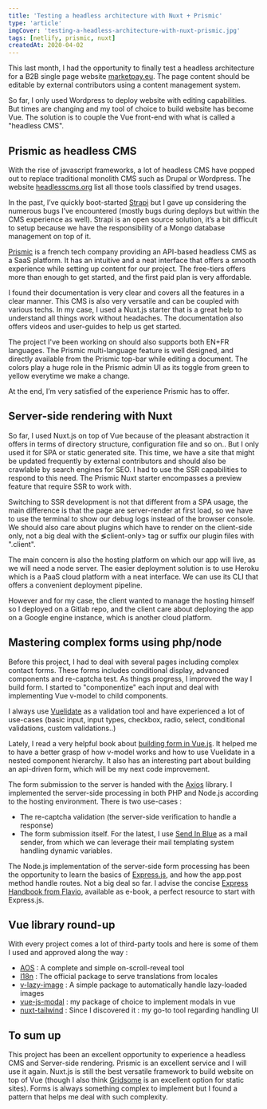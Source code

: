 ```yaml
---
title: 'Testing a headless architecture with Nuxt + Prismic'
type: 'article'
imgCover: 'testing-a-headless-architecture-with-nuxt-prismic.jpg'
tags: [netlify, prismic, nuxt]
createdAt: 2020-04-02
---
```


This last month, I had the opportunity to finally test a headless architecture for a B2B single page website [marketpay.eu](https://marketpay.eu).
The page content should be editable by external contributors using a content management system.
<!--more-->
So far, I only used Wordpress to deploy website with editing capabilities. But times are changing and my tool of choice to build website has become Vue. The solution is to couple the Vue front-end with what is called a "headless CMS".

## Prismic as headless CMS

With the rise of javascript frameworks, a lot of headless CMS have popped out to replace traditional monolith CMS such as Drupal or Wordpress. The website [headlesscms.org](https://headlesscms.org/) list all those tools classified by trend usages.

In the past, I’ve quickly boot-started [Strapi](https://strapi.io/) but I gave up considering the numerous bugs I’ve encountered (mostly bugs during deploys but within the CMS experience as well). Strapi is an open source solution, it’s a bit difficult to setup because we have the responsibility of a Mongo database management on top of it.

[Prismic](https://prismic.io/) is a french tech company providing an API-based headless CMS as a SaaS platform. It has an intuitive and a neat interface that offers a smooth experience while setting up content for our project. The free-tiers offers more than enough to get started, and the first paid plan is very affordable.

I found their documentation is very clear and covers all the features in a clear manner. This CMS is also very versatile and can be coupled with various techs. In my case, I used a Nuxt.js starter that is a great help to understand all things work without headaches. The documentation also offers videos and user-guides to help us get started.

The project I've been working on should also supports both EN+FR languages. The Prismic multi-language feature is well designed, and directly available from the Prismic top-bar while editing a document. The colors play a huge role in the Prismic admin UI as its toggle from green to yellow everytime we make a change.

At the end, I’m very satisfied of the experience Prismic has to offer.

## Server-side rendering with Nuxt

So far, I used Nuxt.js on top of Vue because of the pleasant abstraction it offers in terms of directory structure, configuration file and so on.. But I only used it for SPA or static generated site. This time, we have a site that might be updated frequently by external contributors and should also be crawlable by search engines for SEO. I had to use the SSR capabilities to respond to this need. The Prismic Nuxt starter encompasses a preview feature that require SSR to work with.

Switching to SSR development is not that different from a SPA usage, the main difference is that the page are server-render at first load, so we have to use the terminal to show our debug logs instead of the browser console. We should also care about plugins which have to render on the client-side only, not a big deal with the &lg;client-only&gt; tag or suffix our plugin files with ".client".

The main concern is also the hosting platform on which our app will live, as we will need a node server. The easier deployment solution is to use Heroku which is a PaaS cloud platform with a neat interface. We can use its CLI that offers a convenient deployment pipeline.

However and for my case, the client wanted to manage the hosting himself so I deployed on a Gitlab repo, and the client care about deploying the app on a Google engine instance, which is another cloud platform.

## Mastering complex forms using php/node

Before this project, I had to deal with several pages including complex contact forms. These forms includes conditional display, advanced components and re-captcha test. As things progress, I improved the way I build form. I started to "componentize" each input and deal with implementing Vue v-model to child components.

I always use [Vuelidate](https://vuelidate.js.org/) as a validation tool and have experienced a lot of use-cases (basic input, input types, checkbox, radio, select, conditional validations, custom validations..)

Lately, I read a very helpful book about [building form in Vue.js](https://www.amazon.fr/Building-Forms-Vue-js-Patterns-building-ebook/dp/B07YY7MGDD). It helped me to have a better grasp of how v-model works and how to use Vuelidate in a nested component hierarchy. It also has an interesting part about building an api-driven form, which will be my next code improvement.

The form submission to the server is handed with the [Axios](https://github.com/axios/axios) library. I implemented the server-side processing in both PHP and Node.js according to the hosting environment. There is two use-cases :

* The re-captcha validation (the server-side verification to handle a response)
* The form submission itself. For the latest, I use [Send In Blue](https://fr.sendinblue.com/) as a mail sender, from which we can leverage their mail templating system handling dynamic variables.

The Node.js implementation of the server-side form processing has been the opportunity to learn the basics of [Express.js](https://expressjs.com/), and how the app.post method handle routes. Not a big deal so far. I advise the concise [Express Handbook from Flavio](https://flaviocopes.com/page/express-handbook/), available as e-book, a perfect resource to start with Express.js.

## Vue library round-up

With every project comes a lot of third-party tools and here is some of them I used and approved along the way :

* [AOS](https://michalsnik.github.io/aos/) : A complete and simple on-scroll-reveal tool
* [I18n](https://kazupon.github.io/vue-i18n/) : The official package to serve translations from locales
* [v-lazy-image](https://github.com/alexjoverm/v-lazy-image) : A simple package to automatically handle lazy-loaded images
* [vue-js-modal](https://github.com/euvl/vue-js-modal) : my package of choice to implement modals in vue
* [nuxt-tailwind](https://github.com/nuxt-community/tailwindcss-module) : Since I discovered it : my go-to tool regarding handling UI

## To sum up

This project has been an excellent opportunity to experience a headless CMS and Server-side rendering. Prismic is an excellent service and I will use it again. Nuxt.js is still the best versatile framework to build website on top of Vue (though I also think [Gridsome](https://gridsome.org/) is an excellent option for static sites). Forms is always something complex to implement but I found a pattern that helps me deal with such complexity.
